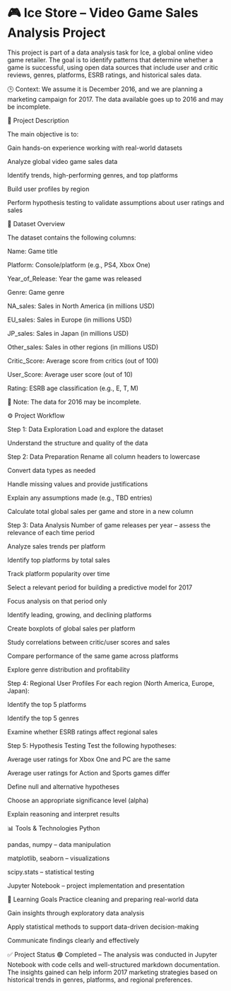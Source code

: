 # 🎮 Ice Store – Video Game Sales Analysis Project

This project is part of a data analysis task for Ice, a global online video game retailer. The goal is to identify patterns that determine whether a game is successful, using open data sources that include user and critic reviews, genres, platforms, ESRB ratings, and historical sales data. 

🕒 Context: We assume it is December 2016, and we are planning a marketing campaign for 2017. The data available goes up to 2016 and may be incomplete.

🧾 Project Description

The main objective is to:

Gain hands-on experience working with real-world datasets

Analyze global video game sales data

Identify trends, high-performing genres, and top platforms

Build user profiles by region

Perform hypothesis testing to validate assumptions about user ratings and sales

📁 Dataset Overview

The dataset contains the following columns:

Name: Game title

Platform: Console/platform (e.g., PS4, Xbox One)

Year_of_Release: Year the game was released

Genre: Game genre

NA_sales: Sales in North America (in millions USD)

EU_sales: Sales in Europe (in millions USD)

JP_sales: Sales in Japan (in millions USD)

Other_sales: Sales in other regions (in millions USD)

Critic_Score: Average score from critics (out of 100)

User_Score: Average user score (out of 10)

Rating: ESRB age classification (e.g., E, T, M)

📝 Note: The data for 2016 may be incomplete.

⚙️ Project Workflow

Step 1: Data Exploration
Load and explore the dataset

Understand the structure and quality of the data

Step 2: Data Preparation
Rename all column headers to lowercase

Convert data types as needed

Handle missing values and provide justifications

Explain any assumptions made (e.g., TBD entries)

Calculate total global sales per game and store in a new column

Step 3: Data Analysis
Number of game releases per year – assess the relevance of each time period

Analyze sales trends per platform

Identify top platforms by total sales

Track platform popularity over time

Select a relevant period for building a predictive model for 2017

Focus analysis on that period only

Identify leading, growing, and declining platforms

Create boxplots of global sales per platform

Study correlations between critic/user scores and sales

Compare performance of the same game across platforms

Explore genre distribution and profitability

Step 4: Regional User Profiles
For each region (North America, Europe, Japan):

Identify the top 5 platforms

Identify the top 5 genres

Examine whether ESRB ratings affect regional sales

Step 5: Hypothesis Testing
Test the following hypotheses:

Average user ratings for Xbox One and PC are the same

Average user ratings for Action and Sports games differ

Define null and alternative hypotheses

Choose an appropriate significance level (alpha)

Explain reasoning and interpret results

📊 Tools & Technologies
Python

pandas, numpy – data manipulation

matplotlib, seaborn – visualizations

scipy.stats – statistical testing

Jupyter Notebook – project implementation and presentation

🧠 Learning Goals
Practice cleaning and preparing real-world data

Gain insights through exploratory data analysis

Apply statistical methods to support data-driven decision-making

Communicate findings clearly and effectively

✅ Project Status
🟢 Completed – The analysis was conducted in Jupyter Notebook with code cells and well-structured markdown documentation. The insights gained can help inform 2017 marketing strategies based on historical trends in genres, platforms, and regional preferences.
